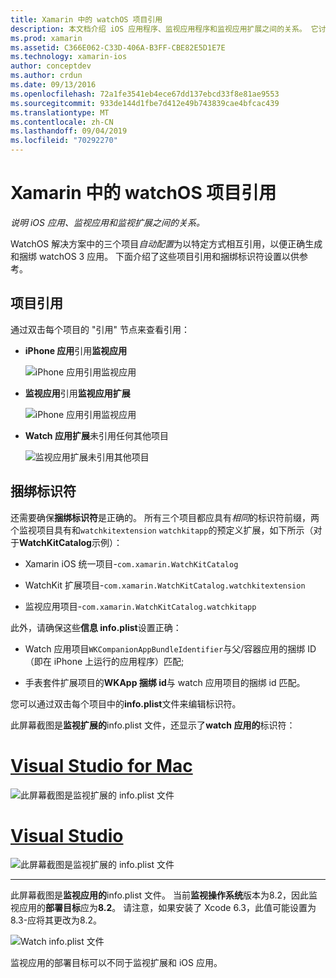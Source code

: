 ```yaml
---
title: Xamarin 中的 watchOS 项目引用
description: 本文档介绍 iOS 应用程序、监视应用程序和监视应用扩展之间的关系。 它讨论了项目引用和捆绑标识符。
ms.prod: xamarin
ms.assetid: C366E062-C33D-406A-B3FF-CBE82E5D1E7E
ms.technology: xamarin-ios
author: conceptdev
ms.author: crdun
ms.date: 09/13/2016
ms.openlocfilehash: 72a1fe3541eb4ece67dd137ebcd33f8e81ae9553
ms.sourcegitcommit: 933de144d1fbe7d412e49b743839cae4bfcac439
ms.translationtype: MT
ms.contentlocale: zh-CN
ms.lasthandoff: 09/04/2019
ms.locfileid: "70292270"
---
```

# <a name="watchos-project-references-in-xamarin"></a>Xamarin 中的 watchOS 项目引用

_说明 iOS 应用、监视应用和监视扩展之间的关系。_

WatchOS 解决方案中的三个项目*自动配置*为以特定方式相互引用，以便正确生成和捆绑 watchOS 3 应用。 下面介绍了这些项目引用和捆绑标识符设置以供参考。

## <a name="project-references"></a>项目引用

通过双击每个项目的 "引用" 节点来查看引用：

- **iPhone 应用**引用**监视应用**

  ![](project-references-images/catalog-reference1.png "iPhone 应用引用监视应用")

- **监视应用**引用**监视应用扩展**

  ![](project-references-images/catalog-reference2.png "iPhone 应用引用监视应用")


- **Watch 应用扩展**未引用任何其他项目

  ![](project-references-images/catalog-reference3.png "监视应用扩展未引用其他项目")



## <a name="bundle-identifiers"></a>捆绑标识符

还需要确保**捆绑标识符**是正确的。
所有三个项目都应具有*相同*的标识符前缀，两个监视项目具有和`watchkitextension` `watchkitapp`的预定义扩展，如下所示（对于**WatchKitCatalog**示例）：

- Xamarin iOS 统一项目-`com.xamarin.WatchKitCatalog`

- WatchKit 扩展项目-`com.xamarin.WatchKitCatalog.watchkitextension`

- 监视应用项目-`com.xamarin.WatchKitCatalog.watchkitapp`

此外，请确保这些**信息 info.plist**设置正确：

- Watch 应用项目`WKCompanionAppBundleIdentifier`与父/容器应用的捆绑 ID （即在 iPhone 上运行的应用程序）匹配;

- 手表套件扩展项目的**WKApp 捆绑 id**与 watch 应用项目的捆绑 id 匹配。

您可以通过双击每个项目中的**info.plist**文件来编辑标识符。

此屏幕截图是**监视扩展的**info.plist 文件，还显示了**watch 应用的**标识符：

# <a name="visual-studio-for-mactabmacos"></a>[Visual Studio for Mac](#tab/macos)

![](project-references-images/infoplist-extension.png "此屏幕截图是监视扩展的 info.plist 文件")

# <a name="visual-studiotabwindows"></a>[Visual Studio](#tab/windows)

![](project-references-images/infoplist-extension-vs.png "此屏幕截图是监视扩展的 info.plist 文件")

-----

此屏幕截图是**监视应用的**info.plist 文件。
当前**监视操作系统**版本为8.2，因此监视应用的**部署目标**应为**8.2**。 请注意，如果安装了 Xcode 6.3，此值可能设置为 8.3-应将其更改为8.2。

![](project-references-images/infoplist-watchapp.png "Watch info.plist 文件")

监视应用的部署目标可以不同于监视扩展和 iOS 应用。


